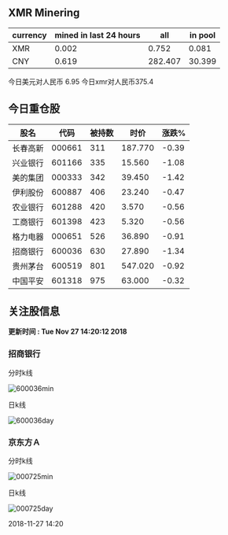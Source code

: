 ## XMR Minering

|currency|mined in last 24 hours|all|in pool|
|---|---|---|---|
|XMR|0.002|0.752|0.081|
|CNY|0.619|282.407|30.399|

今日美元对人民币 6.95	今日xmr对人民币375.4


## 今日重仓股 

|股名|代码|被持数|时价|涨跌%|
|---|---|---|---|---|
|长春高新|000661|311|187.770|-0.39|
|兴业银行|601166|335|15.560|-1.08|
|美的集团|000333|342|39.450|-1.42|
|伊利股份|600887|406|23.240|-0.47|
|农业银行|601288|420|3.570|-0.56|
|工商银行|601398|423|5.320|-0.56|
|格力电器|000651|526|36.890|-0.91|
|招商银行|600036|630|27.890|-1.34|
|贵州茅台|600519|801|547.020|-0.92|
|中国平安|601318|975|63.000|-0.32|

## 关注股信息
**更新时间 : Tue Nov 27 14:20:12 2018**
### 招商银行 
分时k线

![600036min](http://image.sinajs.cn/newchart/min/n/sh600036.gif)

日k线

![600036day](http://image.sinajs.cn/newchart/daily/n/sh600036.gif)

### 京东方Ａ 
分时k线

![000725min](http://image.sinajs.cn/newchart/min/n/sz000725.gif)

日k线

![000725day](http://image.sinajs.cn/newchart/daily/n/sz000725.gif)

2018-11-27 14:20